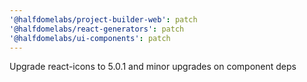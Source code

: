 ```yaml
---
'@halfdomelabs/project-builder-web': patch
'@halfdomelabs/react-generators': patch
'@halfdomelabs/ui-components': patch
---
```


Upgrade react-icons to 5.0.1 and minor upgrades on component deps
